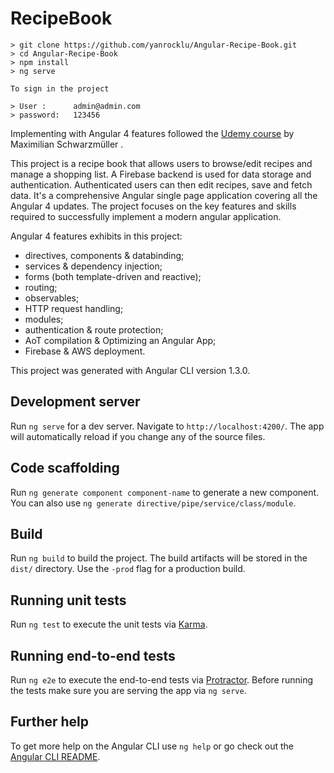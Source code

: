 # RecipeBook
```
> git clone https://github.com/yanrocklu/Angular-Recipe-Book.git
> cd Angular-Recipe-Book
> npm install
> ng serve

To sign in the project 

> User :      admin@admin.com
> password:   123456
```

Implementing with Angular 4 features followed the [Udemy course](https://www.udemy.com/the-complete-guide-to-angular-2/learn/v4/overview) by Maximilian Schwarzmüller .

This project is a recipe book that allows users to browse/edit recipes and manage a shopping list. A Firebase backend is used for data storage and authentication. Authenticated users can then edit recipes, save and fetch data.
It's a comprehensive Angular single page application covering all the Angular 4 updates. The project focuses on the key features and skills required to successfully implement a modern angular application. 

Angular 4 features exhibits in this project:
- directives, components & databinding;
- services & dependency injection;
- forms (both template-driven and reactive);
- routing;
- observables;
- HTTP request handling;
- modules;
- authentication & route protection;
- AoT compilation & Optimizing an Angular App;
- Firebase & AWS deployment.

This project was generated with Angular CLI version 1.3.0.

## Development server

Run `ng serve` for a dev server. Navigate to `http://localhost:4200/`. The app will automatically reload if you change any of the source files.

## Code scaffolding

Run `ng generate component component-name` to generate a new component. You can also use `ng generate directive/pipe/service/class/module`.

## Build

Run `ng build` to build the project. The build artifacts will be stored in the `dist/` directory. Use the `-prod` flag for a production build.

## Running unit tests

Run `ng test` to execute the unit tests via [Karma](https://karma-runner.github.io).

## Running end-to-end tests

Run `ng e2e` to execute the end-to-end tests via [Protractor](http://www.protractortest.org/).
Before running the tests make sure you are serving the app via `ng serve`.

## Further help

To get more help on the Angular CLI use `ng help` or go check out the [Angular CLI README](https://github.com/angular/angular-cli/blob/master/README.md).
